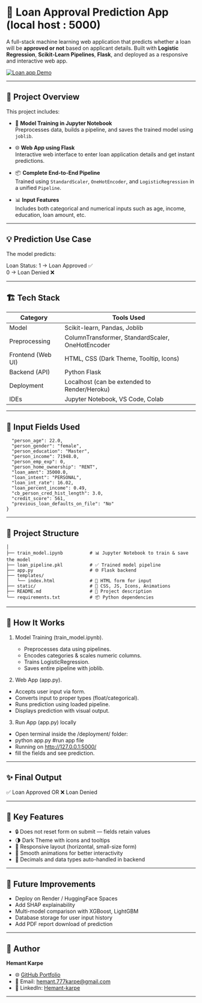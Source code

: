 # 🧠 Loan Approval Prediction App (local host : 5000)

A full-stack machine learning web application that predicts whether a loan will be **approved or not** based on applicant details. Built with **Logistic Regression**, **Scikit-Learn Pipelines**, **Flask**, and deployed as a responsive and interactive web app.

[![Loan app Demo](https://github.com/Hemant-Karpe-777/Machine-Learning-Projects-Showcase/blob/main/AdvancedML%20%26%20Feature%20Drift/deploy/images/web%20page%20for%20loan%20input.png)](https://github.com/Hemant-Karpe-777/Machine-Learning-Projects-Showcase/blob/main/AdvancedML%20%26%20Feature%20Drift/deploy)

---

## 🚀 Project Overview

This project includes:

- 🧪 **Model Training in Jupyter Notebook**  
  Preprocesses data, builds a pipeline, and saves the trained model using `joblib`.

- 🌐 **Web App using Flask**  
  Interactive web interface to enter loan application details and get instant predictions.

- 📦 **Complete End-to-End Pipeline**  
  Trained using `StandardScaler`, `OneHotEncoder`, and `LogisticRegression` in a unified `Pipeline`.

- 📊 **Input Features**  
  Includes both categorical and numerical inputs such as age, income, education, loan amount, etc.

---

## 💡 Prediction Use Case

The model predicts:


Loan Status: 
1 → Loan Approved ✅  
0 → Loan Denied ❌

---

## 🏗️ Tech Stack
| Category          | Tools Used                                       |
| ----------------- | ------------------------------------------------ |
| Model             | Scikit-learn, Pandas, Joblib                     |
| Preprocessing     | ColumnTransformer, StandardScaler, OneHotEncoder |
| Frontend (Web UI) | HTML, CSS (Dark Theme, Tooltip, Icons)           |
| Backend (API)     | Python Flask                                     |
| Deployment        | Localhost (can be extended to Render/Heroku)     |
| IDEs              | Jupyter Notebook, VS Code, Colab                 |

---

## 🧰 Input Fields Used
```{
  "person_age": 22.0,
  "person_gender": "female",
  "person_education": "Master",
  "person_income": 71948.0,
  "person_emp_exp": 0,
  "person_home_ownership": "RENT",
  "loan_amnt": 35000.0,
  "loan_intent": "PERSONAL",
  "loan_int_rate": 16.02,
  "loan_percent_income": 0.49,
  "cb_person_cred_hist_length": 3.0,
  "credit_score": 561,
  "previous_loan_defaults_on_file": "No"
}
```

---

## 📁 Project Structure
```Loan-Approval-App(deployment)/
│
├── train_model.ipynb          # 📊 Jupyter Notebook to train & save the model
├── loan_pipeline.pkl          # ✅ Trained model pipeline
├── app.py                     # 🌐 Flask backend
├── templates/
│   └── index.html             # 🎨 HTML form for input
├── static/                    # 💅 CSS, JS, Icons, Animations
├── README.md                  # 📘 Project description
└── requirements.txt           # 📦 Python dependencies
```
---

## 🔁 How It Works
1. Model Training (train_model.ipynb).
   - Preprocesses data using pipelines.
   - Encodes categories & scales numeric columns.
   - Trains LogisticRegression.
   - Saves entire pipeline with joblib.

2. Web App (app.py).
- Accepts user input via form.
- Converts input to proper types (float/categorical).
- Runs prediction using loaded pipeline.
- Displays prediction with visual output.

3. Run App (app.py) locally 
- Open terminal inside the /deployment/ folder:
- python app.py  #run app file
- Running on http://127.0.0.1:5000/
- fill the fields and see prediction.

---

## ✨ Final Output
✅ Loan Approved
OR
❌ Loan Denied

---

## 🎯 Key Features
- 🔒 Does not reset form on submit — fields retain values
- 🌗 Dark Theme with icons and tooltips
- 📱 Responsive layout (horizontal, small-size form)
- 🎉 Smooth animations for better interactivity
- 🧩 Decimals and data types auto-handled in backend

---

## 📌 Future Improvements
- Deploy on Render / HuggingFace Spaces
- Add SHAP explainability
- Multi-model comparison with XGBoost, LightGBM
- Database storage for user input history
- Add PDF report download of prediction

---

## 🙌 Author

**Hemant Karpe**   
- 🌐 [GitHub Portfolio](https://github.com/Hemant-Karpe-777)
- 📧 Email: hemant.777karpe@gmail.com  
- 🔗 LinkedIn: [Hemant-karpe](https://www.linkedin.com/in/hemant-karpe)

---

